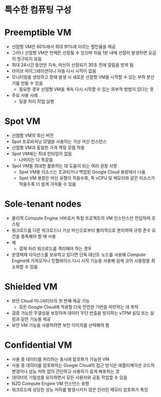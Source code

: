 # 특수한 컴퓨팅 구성

# Preemptible VM

- 선점형 VM은 60%에서 최대 91%에 이르는 할인율을 제공
- 그러나 선점형 VM은 언제든 선점될 수 있으며 처음 1분 내에 선점이 발생하면 요금이 청구되지 않음
- 최대 24시간 동안만 지속, 머신이 선점되기 30초 전에 알림을 받게 됨
- 라이브 마이그레이션이나 자동 다시 시작이 없음
- 모니터링을 생성하고 장애 발생 시 새로운 선점형 VM을 시작할 수 있는 부하 분산기를 만들 수 있음
    - 필요한 경우 선점형 VM을 계속 다시 시작할 수 있는 외부적 방법이 있다는 뜻
- 주요 사용 사례
    - 일괄 처리 작업 실행

# Spot VM

- 선점형 VM의 최신 버전
- Spot 프로비저닝 모델을 사용하는 가상 머신 인스턴스
- 선점형 VM과 동일한 가격 책정 모델 적용
- Spot VM에는 최대 런타임이 없음
    - 나머지는 다 똑같음
- Spot VM을 최대한 활용하는 데 도움이 되는 여러 권장 사항
    - Spot VM용 리소스는 초과되거나 백업된 Google Cloud 용량에서 나옴
    - Spot VM 용량은 머신 유형이 작을수록, 즉 vCPU 및 메모리와 같은 리소스가 작을수록 더 쉽게 가져올 수 있음

# Sole-tenant nodes

- 물리적 Compute Engine 서버로서 특정 프로젝트의 VM 인스턴스만 전담하여 호스팅
- 워크로드를 다른 워크로드나 가상 머신으로부터 물리적으로 분리하여 규정 준수 요건을 충족해야 할 때 사용
- 예
    - 결제 처리 워크로드를 격리해야 하는 경우
- 운영체제 라이선스를 보유하고 있다면 단독 테넌트 노드를 사용해 Compute Engine에 가져오거나 인플레이스 다시 시작 기능을 사용해 실제 코어 사용량을 최소화할 수 있음

# Shielded VM

- 보안 Cloud 이니셔티브의 첫 번째 제공 기능
    - 모든 Google Cloud에 적용할 더욱 안전한 기반을 마련하는 데 목적
- 검증 가능한 무결성을 보장하며 데이터 무단 반출을 방지하는 vTPM 실딩 또는 실링과 같은 기능을 제공
- 보안 VM 기능을 사용하려면 보안 이미지를 선택해야 함

# Confidential VM

- 사용 중 데이터를 처리하는 동시에 암호화가 가능한 VM
- 사용 중 데이터를 암호화하는 Google Cloud의 접근 방식은 애플리케이션 코드의 변경이나 성능 저하 없이 간단하고 사용하기 쉽게 배포하는 것
- 데이터의 기밀성을 유지하면서 모든 사용자와 공동 작업할 수 있음
- N2D Compute Engine VM 인스턴스 유형
- 워크로드에 상당한 성능 저하를 발생시키지 않은 인라인 메모리 암호화가 특징